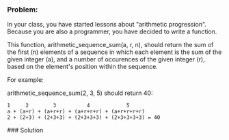 ### Problem:
<p>In your class, you have started lessons about &quot;arithmetic progression&quot;. Because you are also a programmer, you have decided to write a function.</p>
<p>This function, arithmetic_sequence_sum(a, r, n), should return the sum of the first (n) elements of a sequence in which each element is the sum of the given integer (a), and a number of occurences of the given integer (r), based on the element&apos;s position within the sequence.</p>
<p>For example:</p>
<p>arithmetic_sequence_sum(2, 3, 5) should return 40:</p>
<pre><code>1     2        3          4            5
a + (a+r) + (a+r+r) + (a+r+r+r) + (a+r+r+r+r) 
2 + (2+3) + (2+3+3) + (2+3+3+3) + (2+3+3+3+3) = 40</code></pre>
### Solution